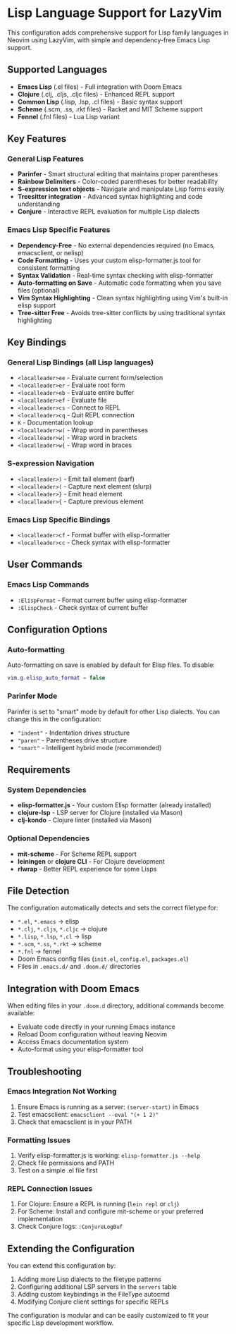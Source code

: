 # Lisp Language Support for LazyVim

This configuration adds comprehensive support for Lisp family languages in Neovim using LazyVim, with simple and dependency-free Emacs Lisp support.

## Supported Languages

- **Emacs Lisp** (.el files) - Full integration with Doom Emacs
- **Clojure** (.clj, .cljs, .cljc files) - Enhanced REPL support
- **Common Lisp** (.lisp, .lsp, .cl files) - Basic syntax support
- **Scheme** (.scm, .ss, .rkt files) - Racket and MIT Scheme support
- **Fennel** (.fnl files) - Lua Lisp variant

## Key Features

### General Lisp Features
- **Parinfer** - Smart structural editing that maintains proper parentheses
- **Rainbow Delimiters** - Color-coded parentheses for better readability
- **S-expression text objects** - Navigate and manipulate Lisp forms easily
- **Treesitter integration** - Advanced syntax highlighting and code understanding
- **Conjure** - Interactive REPL evaluation for multiple Lisp dialects

### Emacs Lisp Specific Features
- **Dependency-Free** - No external dependencies required (no Emacs, emacsclient, or nelisp)
- **Code Formatting** - Uses your custom elisp-formatter.js tool for consistent formatting
- **Syntax Validation** - Real-time syntax checking with elisp-formatter
- **Auto-formatting on Save** - Automatic code formatting when you save files (optional)
- **Vim Syntax Highlighting** - Clean syntax highlighting using Vim's built-in elisp support
- **Tree-sitter Free** - Avoids tree-sitter conflicts by using traditional syntax highlighting

## Key Bindings

### General Lisp Bindings (all Lisp languages)
- `<localleader>ee` - Evaluate current form/selection
- `<localleader>er` - Evaluate root form
- `<localleader>eb` - Evaluate entire buffer
- `<localleader>ef` - Evaluate file
- `<localleader>cs` - Connect to REPL
- `<localleader>cq` - Quit REPL connection
- `K` - Documentation lookup
- `<localleader>w(` - Wrap word in parentheses
- `<localleader>w[` - Wrap word in brackets
- `<localleader>w{` - Wrap word in braces

### S-expression Navigation
- `<localleader>)` - Emit tail element (barf)
- `<localleader>(` - Capture next element (slurp)
- `<localleader>}` - Emit head element
- `<localleader>{` - Capture previous element

### Emacs Lisp Specific Bindings
- `<localleader>cf` - Format buffer with elisp-formatter
- `<localleader>cc` - Check syntax with elisp-formatter

## User Commands

### Emacs Lisp Commands
- `:ElispFormat` - Format current buffer using elisp-formatter
- `:ElispCheck` - Check syntax of current buffer

## Configuration Options

### Auto-formatting
Auto-formatting on save is enabled by default for Elisp files. To disable:
```lua
vim.g.elisp_auto_format = false
```

### Parinfer Mode
Parinfer is set to "smart" mode by default for other Lisp dialects. You can change this in the configuration:
- `"indent"` - Indentation drives structure
- `"paren"` - Parentheses drive structure  
- `"smart"` - Intelligent hybrid mode (recommended)

## Requirements

### System Dependencies
- **elisp-formatter.js** - Your custom Elisp formatter (already installed)
- **clojure-lsp** - LSP server for Clojure (installed via Mason)
- **clj-kondo** - Clojure linter (installed via Mason)

### Optional Dependencies
- **mit-scheme** - For Scheme REPL support
- **leiningen** or **clojure CLI** - For Clojure development
- **rlwrap** - Better REPL experience for some Lisps

## File Detection

The configuration automatically detects and sets the correct filetype for:
- `*.el`, `*.emacs` → elisp
- `*.clj`, `*.cljs`, `*.cljc` → clojure
- `*.lisp`, `*.lsp`, `*.cl` → lisp
- `*.scm`, `*.ss`, `*.rkt` → scheme
- `*.fnl` → fennel
- Doom Emacs config files (`init.el`, `config.el`, `packages.el`)
- Files in `.emacs.d/` and `.doom.d/` directories

## Integration with Doom Emacs

When editing files in your `.doom.d` directory, additional commands become available:
- Evaluate code directly in your running Emacs instance
- Reload Doom configuration without leaving Neovim
- Access Emacs documentation system
- Auto-format using your elisp-formatter tool

## Troubleshooting

### Emacs Integration Not Working
1. Ensure Emacs is running as a server: `(server-start)` in Emacs
2. Test emacsclient: `emacsclient --eval "(+ 1 2)"`
3. Check that emacsclient is in your PATH

### Formatting Issues
1. Verify elisp-formatter.js is working: `elisp-formatter.js --help`
2. Check file permissions and PATH
3. Test on a simple .el file first

### REPL Connection Issues
1. For Clojure: Ensure a REPL is running (`lein repl` or `clj`)
2. For Scheme: Install and configure mit-scheme or your preferred implementation
3. Check Conjure logs: `:ConjureLogBuf`

## Extending the Configuration

You can extend this configuration by:
1. Adding more Lisp dialects to the filetype patterns
2. Configuring additional LSP servers in the `servers` table
3. Adding custom keybindings in the FileType autocmd
4. Modifying Conjure client settings for specific REPLs

The configuration is modular and can be easily customized to fit your specific Lisp development workflow.